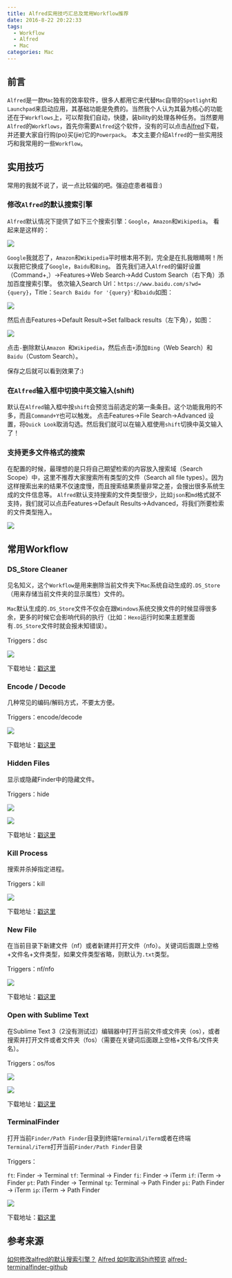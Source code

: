 ```yaml
---
title: Alfred实用技巧汇总及常用Workflow推荐
date: 2016-8-22 20:22:33  
tags:
  - Workflow
  - Alfred
  - Mac
categories: Mac
---
```


## 前言

`Alfred`是一款`Mac`独有的效率软件，很多人都用它来代替`Mac`自带的`Spotlight`和`Launchpad`来启动应用，其基础功能是免费的。当然我个人认为其最为核心的功能还在于`Workflows`上，可以帮我们自动，快捷，装bility的处理各种任务。当然要用`Alfred`的`Workflows`，首先你需要`Alfred`这个软件，没有的可以点击[Alfred](https://www.alfredapp.com/)下载，并还要大家自行购(po)买(jie)它的`Powerpack`。
本文主要介绍`Alfred`的一些实用技巧和我常用的一些`Workflow`。

<!-- more -->

## 实用技巧

常用的我就不说了，说一点比较偏的吧。强迫症患者福音:)

### 修改`Alfred`的默认搜索引擎

`Alfred`默认情况下提供了如下三个搜索引擎：`Google`，`Amazon`和`Wikipedia`。
看起来是这样的：

![](/images/2016/08/8.png)

`Google`我就忍了，`Amazon`和`Wikipedia`平时根本用不到，完全是在扎我眼睛啊！所以我把它换成了`Google`，`Baidu`和`Bing`。
首先我们进入`Alfred`的偏好设置（Command+,）->Features->Web Search->Add Custom Search（右下角）添加百度搜索引擎。
依次输入Search Url：`https://www.baidu.com/s?wd={query}`，Title：`Search Baidu for '{query}'`和`baidu`如图：

![](/images/2016/08/9.png)

然后点击Features->Default Result->Set fallback results（左下角），如图：

![](/images/2016/08/10.png)

点击`-`删除默认`Amazon `和`Wikipedia`，然后点击`+`添加`Bing`（Web Search）和`Baidu`（Custom Search）。

保存之后就可以看到效果了:)

### 在`Alfred`输入框中切换中英文输入(shift)

默认在`Alfred`输入框中按`shift`会预览当前选定的第一条条目。这个功能我用的不多，而且`Command+Y`也可以触发。
点击Features->File Search->Advanced 设置，将`Quick Look`取消勾选。然后我们就可以在输入框使用`shift`切换中英文输入了！

### 支持更多文件格式的搜索

在配置的时候，最理想的是只将自己期望检索的内容放入搜索域（Search Scope）中，这里不推荐大家搜索所有类型的文件（Search all file types）。因为这样搜索出来的结果不仅速度慢，而且搜索结果质量非常之差，会搜出很多系统生成的文件信息等。
`Alfred`默认支持搜索的文件类型很少，比如`json`和`md`格式就不支持，我们就可以点击Features->Default Results->Advanced，将我们所要检索的文件类型拖入。

![](/images/2016/08/11.png)

## 常用Workflow

### DS_Store Cleaner

见名知义，这个`Workflow`是用来删除当前文件夹下`Mac`系统自动生成的`.DS_Store`（用来存储当前文件夹的显示属性）文件的。

`Mac`默认生成的`.DS_Store`文件不仅会在跟`Windows`系统交换文件的时候显得很多余，更多的时候它会影响代码的执行（比如：`Hexo`运行时如果主题里面有`.DS_Store`文件时就会报未知错误）。

Triggers：dsc

![](/images/2016/08/12.png)

下载地址：[戳这里](https://raw.githubusercontent.com/niices/Alfred-Workflows/master/DS_Store%20Cleaner.alfredworkflow)

### Encode / Decode

几种常见的编码/解码方式，不要太方便。

Triggers：encode/decode

![](/images/2016/08/13.png)

下载地址：[戳这里](https://raw.githubusercontent.com/niices/Alfred-Workflows/master/Encode%20:%20Decode.alfredworkflow)

### Hidden Files

显示或隐藏Finder中的隐藏文件。

Triggers：hide

![](/images/2016/08/14.png)

![](/images/2016/08/15.png)

下载地址：[戳这里](https://raw.githubusercontent.com/niices/Alfred-Workflows/master/Encode%20:%20Decode.alfredworkflow)

### Kill Process

搜索并杀掉指定进程。

Triggers：kill

![](/images/2016/08/16.png)

下载地址：[戳这里](https://raw.githubusercontent.com/niices/Alfred-Workflows/master/Kill%20Process.alfredworkflow)

### New File

在当前目录下新建文件（nf）或者新建并打开文件（nfo）。关键词后面跟上空格+文件名+文件类型，如果文件类型省略，则默认为`.txt`类型。

Triggers：nf/nfo

![](/images/2016/08/17.png)

下载地址：[戳这里](https://raw.githubusercontent.com/niices/Alfred-Workflows/master/Kill%20Process.alfredworkflow)

### Open with Sublime Text

在Sublime Text 3（2没有测试过）编辑器中打开当前文件或文件夹（os），或者搜索并打开文件或者文件夹（fos）（需要在关键词后面跟上空格+文件名/文件夹名）。

Triggers：os/fos

![](/images/2016/08/18.png)

![](/images/2016/08/19.png)

下载地址：[戳这里](https://raw.githubusercontent.com/niices/Alfred-Workflows/master/Open%20with%20Sublime%20Text.alfredworkflow)

### TerminalFinder

打开当前`Finder/Path Finder`目录到终端`Terminal/iTerm`或者在终端`Terminal/iTerm`打开当前`Finder/Path Finder`目录

Triggers：

`ft`: Finder -> Terminal
`tf`: Terminal -> Finder
`fi`: Finder -> iTerm
`if`: iTerm -> Finder
`pt`: Path Finder -> Terminal
`tp`: Terminal -> Path Finder
`pi`: Path Finder -> iTerm
`ip`: iTerm -> Path Finder

![](/images/2016/08/20.png)

下载地址：[戳这里](https://raw.githubusercontent.com/niices/Alfred-Workflows/master/TerminalFinder.alfredworkflow)

## 参考来源
[如何修改alfred的默认搜索引擎？](http://www.zhihu.com/question/22055110)
[Alfred 如何取消Shift预览](https://www.v2ex.com/t/75635)
[alfred-terminalfinder-github](https://github.com/LeEnno/alfred-terminalfinder)
